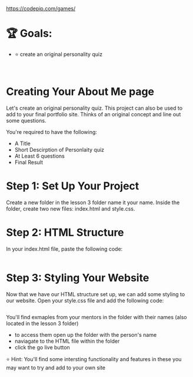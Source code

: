 https://codepip.com/games/


# 🏆  **Goals:** 
- ⭐️ create an original personality quiz

<br>

# Creating Your About Me page
Let's create an original personality quiz. This project can also be used to add to your final portfolio site. Thinks of an original concept and line out some questions.

You're required to have the following:

- A Title
- Short Descirption of Personlaity quiz
- At Least 6 questions
- Final Result

# Step 1: Set Up Your Project
Create a new folder in the lesson 3 folder name it your name. Inside the folder, create two new files: index.html and style.css.

#  Step 2: HTML Structure
In your index.html file, paste the following code:

```html

```



# Step 3: Styling Your Website

Now that we have our HTML structure set up, we can add some styling to our website. Open your style.css file and add the following code:


``` css


```

You'll find exmaples from your mentors in the folder with their names (also located in the lesson 3 folder)
- to access them open up the folder with the person's name
- naviagate to the HTML file within the folder
- click the go live button

⭐️ Hint: You'll find some intersting functionality and features in these you may want to try and add to your own site